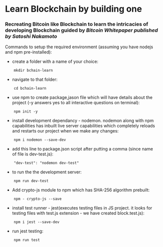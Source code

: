 # Learn Blockchain by building one

### Recreating Bitcoin like Blockchain to learn the intricacies of developing Blockchain guided by ***Bitcoin Whitepaper published by Satoshi Nakamoto***

Commands to setup the required environment (assuming you have nodejs and npm pre-installed):

- create a folder with a name of your choice:
```
    mkdir bchain-learn
```
- navigate to that folder:
```
    cd bchain-learn
```
- use npm to create package,jason file which will have details about the project (-y answers yes to all interactive questions on terminal):
```
    npm init -y
```
- install development dependancy - nodemon. nodemon along with npm capabilities has inbuilt live server capabilities which completely reloads and restarts our project when we make any changes:
```
    npm i nodemon --save-dev
```
- add this line to package.json script after putting a comma (since name of file is dev-test.js):
```
    "dev-test": "nodemon dev-test"
```
- to run the the development server:
```
    npm run dev-test
```
- Add crypto-js module to npm which has SHA-256 algorithm prebuilt:
```
    npm - crypto-js --save
```
- install test runner - jest(executes testing files in JS project. it looks for testing files with test.js extension - we have created block.test.js):
```
    npm i jest --save-dev
```
- run jest testing:
```
    npm run test
```
